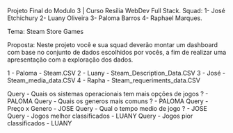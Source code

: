 Projeto Final do Modulo 3 | Curso Resília WebDev Full Stack.
Squad: 1- José Etchichury 2- Luany Oliveira 3- Paloma Barros 4- Raphael Marques.

Tema: Steam Store Games 

Proposta: Neste projeto você e sua squad deverão montar um dashboard com base no conjunto de dados escolhidos por vocês, a
fim de realizar uma apresentação com a exploração dos dados.

1 - Paloma - Steam.CSV
2 - Luany  - Steam_Description_Data.CSV
3 - José   - Steam_media_data.CSV
4 - Rapha  - Steam_requeriments_data.CSV


Query - Quais os sistemas operacionais tem mais opções de jogos ? - PALOMA
Query - Quais os generos mais comuns ? - PALOMA 
Query - Preço x Genero - JOSE 
Query - Qual o tempo medio de jogo ? - JOSE 
Query - Jogos melhor classificados - LUANY
Query - Jogos pior classificados - LUANY

